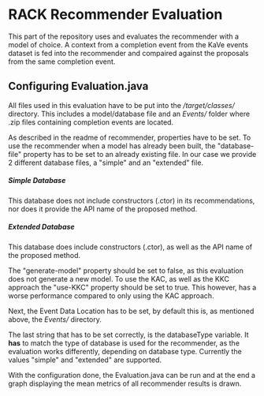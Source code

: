 # RACK Recommender Evaluation
This part of the repository uses and evaluates the recommender with a model of choice. A context from a completion event from the KaVe events dataset is fed into the recommender and compaired against the proposals from the same completion event.


## Configuring Evaluation.java
All files used in this evaluation have to be put into the */target/classes/* directory. This includes a model/database file and an *Events/* folder where .zip files containing completion events are located.

As described in the readme of recommender, properties have to be set. To use the recommender when a model has already been built, the "database-file" property has to be set to an already existing file. In our case we provide 2 different database files, a "simple" and an "extended" file.
##### Simple Database
This database does not include constructors (.ctor) in its recommendations, nor does it provide the API name of the proposed method.
##### Extended Database
This database does include constructors (.ctor), as well as the API name of the proposed method.

The "generate-model" property should be set to false, as this evaluation does not generate a new model. To use the KAC, as well as the KKC approach the "use-KKC" property should be set to true. This however, has a worse performance compared to only using the KAC approach.

Next, the Event Data Location has to be set, by default this is, as mentioned above, the *Events/* directory.

The last string that has to be set correctly, is the databaseType variable. It **has** to match the type of database is used for the recommender, as the evaluation works differently, depending on database type. Currently the values "simple" and "extended" are supported.

With the configuration done, the Evaluation.java can be run and at the end a graph displaying the mean metrics of all recommender results is drawn.
